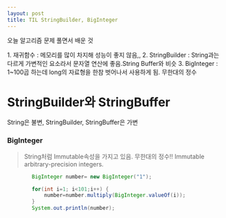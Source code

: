 ```yaml
---
layout: post
title: TIL StringBuilder, BigInteger
---
```


<p>오늘 알고리즘 문제 풀면서 배운 것</p>
1. 재귀함수 : 메모리를 많이 차지해 성능이 좋지 않음,,
2. StringBuilder : String과는 다르게 가변적인 요소라서 문자열 연산에 좋음.String Buffer와 비슷
3. BigInteger : 1~100곱 하는데 long의 자료형을 한참 벗어나서 사용하게 됨. 무한대의 정수

<!-- ![Image of Yaktocat](https://octodex.github.com/images/yaktocat.png) -->

# StringBuilder와 StringBuffer

String은 불변,
StringBuilder, StringBuffer은 가변

### BigInteger

> String처럼 Immutable속성을 가지고 있음.
> 무한대의 정수!! Immutable arbitrary-precision integers.

```java
		BigInteger number= new BigInteger("1");

		for(int i=1; i<101;i++) {
			number=number.multiply(BigInteger.valueOf(i));
		}
		System.out.println(number);
```


